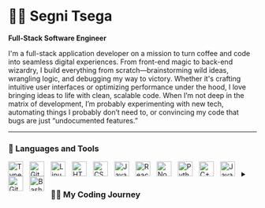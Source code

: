 # 🏄‍♂️ Segni Tsega

**Full-Stack Software Engineer**

I'm a full-stack application developer on a mission to turn coffee and code into seamless digital experiences. From front-end magic to back-end wizardry, I build everything from scratch—brainstorming wild ideas, wrangling logic, and debugging my way to victory. Whether it's crafting intuitive user interfaces or optimizing performance under the hood, I love bringing ideas to life with clean, scalable code. When I’m not deep in the matrix of development, I’m probably experimenting with new tech, automating things I probably don’t need to, or convincing my code that bugs are just “undocumented features.”


---

### 🧰 Languages and Tools

<img align="left" alt="TypeScript" width="30px" style="padding-right:10px;" src="https://cdn.jsdelivr.net/gh/devicons/devicon/icons/typescript/typescript-plain.svg" />
<img align="left" alt="Git" width="30px" style="padding-right:10px;" src="https://cdn.jsdelivr.net/gh/devicons/devicon/icons/git/git-original.svg" />
<img align="left" alt="Linux" width="30px" style="padding-right:10px;" src="https://cdn.jsdelivr.net/gh/devicons/devicon/icons/linux/linux-original.svg" />
<img align="left" alt="HTML" width="30px" style="padding-right:10px;" src="https://cdn.jsdelivr.net/gh/devicons/devicon/icons/html5/html5-plain.svg" />
<img align="left" alt="CSS" width="30px" style="padding-right:10px;" src="https://cdn.jsdelivr.net/gh/devicons/devicon/icons/css3/css3-plain.svg" />
<img align="left" alt="JavaScript" width="30px" style="padding-right:10px;" src="https://cdn.jsdelivr.net/gh/devicons/devicon/icons/javascript/javascript-plain.svg" />
<img align="left" alt="React" width="30px" style="padding-right:10px;" src="https://cdn.jsdelivr.net/gh/devicons/devicon/icons/react/react-original.svg" />
<img align="left" alt="NodeJS" width="30px" style="padding-right:10px;" src="https://cdn.jsdelivr.net/gh/devicons/devicon/icons/nodejs/nodejs-original.svg" />
<img align="left" alt="Python" width="30px" style="padding-right:10px;" src="https://cdn.jsdelivr.net/gh/devicons/devicon/icons/python/python-plain.svg" />
<img align="left" alt="C++" width="30px" style="padding-right:10px;" src="https://cdn.jsdelivr.net/gh/devicons/devicon/icons/cplusplus/cplusplus-line.svg" />
<img align="left" alt="Java" width="30px" style="padding-right:10px;" src="https://cdn.jsdelivr.net/gh/devicons/devicon/icons/java/java-original.svg"/>
<img align="left" alt="GitHub" width="30px" style="padding-right:10px;" src="https://cdn.jsdelivr.net/gh/devicons/devicon/icons/github/github-original.svg" />
<img align="left" alt="Bash" width="30px" style="padding-right:10px;" src="https://cdn.jsdelivr.net/gh/devicons/devicon/icons/bash/bash-original.svg" />
<br />




<details>
 <summary><h3>👨‍💻 My Coding Journey</h3></summary>
   I kicked off my coding journey in high school, mesmerized by the idea of building things from scratch. My first love? HTML. Ah yes, the "programming language" (or so I thought at the time) that made me feel like a wizard just by making a button appear on a page. I dabbled in a little CSS too, just enough to make my buttons less ugly. But before I could go full steam ahead, my nerd instincts kicked in, dragging me back to classwork. 

    Then came Python. Not because I had a deep love for clean syntax or automation—nope, it was hacking. The idea of being a digital ninja sounded cool. But just like with HTML, my deep dive turned into a shallow splash because, well... grades. High school had me on a tight leash, and let’s just say I wasn’t ready to trade my straight A’s for script kiddie dreams.

    Fast forward, and my focus took a serious turn towards web development. I started with frontend, met React, and it was love at first import. From there, I couldn't resist going deeper, eventually stepping into full-stack development with Node.js—all powered by my favorite language, JavaScript. There's just something about JS that keeps me hooked.

    Right now, my goal is clear: master full-stack development and break into mobile development too. I want to be damn good at what I do. But one thing remains constant—I refuse to stay comfortable. If there's a limit, I push it. If there's a challenge, I tackle it. And if there’s a problem? Well, I’ll probably build an app to solve it.


[website]: https://segni-portfolio.netlify.app/



